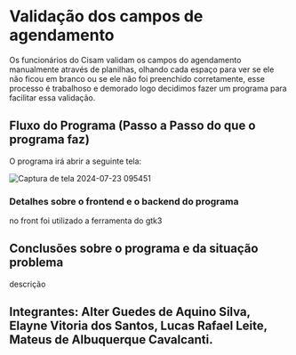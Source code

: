 # Validação dos campos de agendamento 
Os funcionários do Cisam validam os campos do agendamento manualmente através de planilhas, olhando cada espaço para ver se ele não ficou em branco ou se ele não foi preenchido corretamente, esse processo é trabalhoso e demorado logo decidimos fazer um programa para facilitar essa validação.
## Fluxo do Programa (Passo a Passo do que o programa faz)
O programa irá abrir a seguinte tela:


![Captura de tela 2024-07-23 095451](https://github.com/user-attachments/assets/0cb27480-03ce-4b3b-9540-3f6a8acdd7a4)

### Detalhes sobre o frontend e o backend do programa
no front foi utilizado a ferramenta do gtk3
## Conclusões sobre o programa e da situação problema
descrição 
## Integrantes: Alter Guedes de Aquino Silva, Elayne Vitoria dos Santos, Lucas Rafael Leite, Mateus de Albuquerque Cavalcanti.

